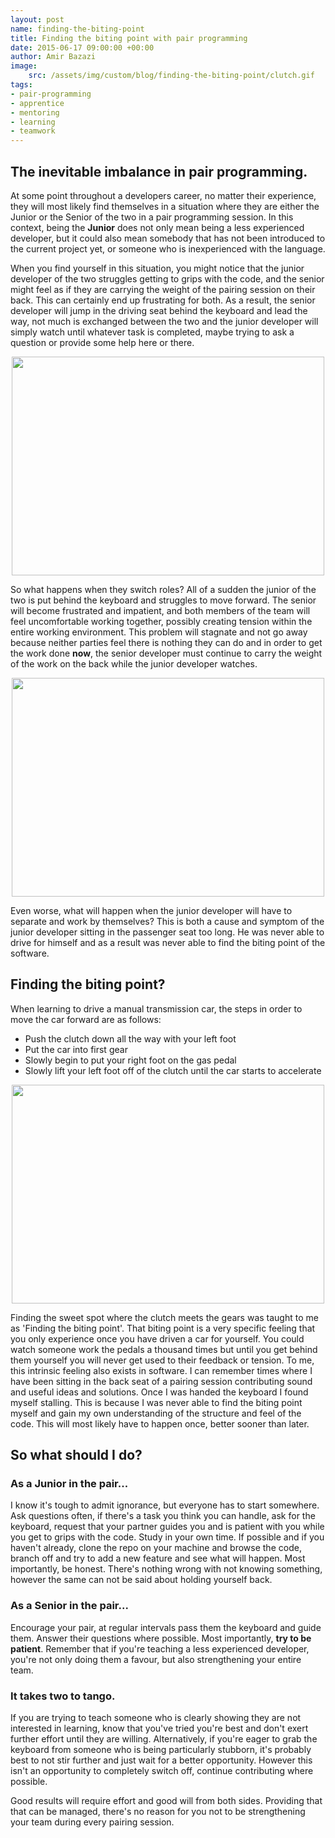 ```yaml
---
layout: post
name: finding-the-biting-point
title: Finding the biting point with pair programming
date: 2015-06-17 09:00:00 +00:00
author: Amir Bazazi
image:
    src: /assets/img/custom/blog/finding-the-biting-point/clutch.gif
tags:
- pair-programming
- apprentice
- mentoring
- learning
- teamwork
---
```


## The inevitable imbalance in pair programming.

At some point throughout a developers career, no matter their experience, they will most likely find themselves in a situation where they are either the Junior or the Senior of the two in a pair programming session. In this context, being the __Junior__ does not only mean being a less experienced developer, but it could also mean somebody that has not been introduced to the current project yet, or someone who is inexperienced with the language. 

When you find yourself in this situation, you might notice that the junior developer of the two struggles getting to grips with the code, and the senior might feel as if they are carrying the weight of the pairing session on their back. This can certainly end up frustrating for both. As a result, the senior developer will jump in the driving seat behind the keyboard and lead the way, not much is exchanged between the two and the junior developer will simply watch until whatever task is completed, maybe trying to ask a question or provide some help here or there.

<div style="text-align:center">
<img class="img-responsive" height="350px" width="500px" src="{{site.baseurl}}/assets/img/custom/blog/finding-the-biting-point/picture1.png">
</div>

So what happens when they switch roles? All of a sudden the junior of the two is put behind the keyboard and struggles to move forward. The senior will become frustrated and impatient, and both members of the team will feel uncomfortable working together, possibly creating tension within the entire working environment. This problem will stagnate and not go away because neither parties feel there is nothing they can do and in order to get the work done __now__, the senior developer must continue to carry the weight of the work on the back while the junior developer watches. 

<div style="text-align:center">
<img class="img-responsive" height="350px" width="500px" src="{{site.baseurl}}/assets/img/custom/blog/finding-the-biting-point/picture2.png">
</div>

Even worse, what will happen when the junior developer will have to separate and work by themselves? This is both a cause and symptom of the junior developer sitting in the passenger seat too long. He was never able to drive for himself and as a result was never able to find the biting point of the software. 

## Finding the biting point?

When learning to drive a manual transmission car, the steps in order to move the car forward are as follows:

 * Push the clutch down all the way with your left foot
 * Put the car into first gear
 * Slowly begin to put your right foot on the gas pedal
 * Slowly lift your left foot off of the clutch until the car starts to accelerate

<div style="text-align:center">
<img class="img-responsive" height="350px" width="500px" src="{{site.baseurl}}/assets/img/custom/blog/finding-the-biting-point/picture3.png">
</div>

Finding the sweet spot where the clutch meets the gears was taught to me as 'Finding the biting point'. That biting point is a very specific feeling that you only experience once you have driven a car for yourself. You could watch someone work the pedals a thousand times but until you get behind them yourself you will never get used to their feedback or tension. To me, this intrinsic feeling also exists in software. I can remember times where I have been sitting in the back seat of a pairing session contributing sound and useful ideas and solutions. Once I was handed the keyboard I found myself stalling. This is because I was never able to find the biting point myself and gain my own understanding of the structure and feel of the code. This will most likely have to happen once, better sooner than later.

## So what should I do?

### As a Junior in the pair...

I know it's tough to admit ignorance, but everyone has to start somewhere. Ask questions often, if there's a task you think you can handle, ask for the keyboard, request that your partner guides you and is patient with you while you get to grips with the code. Study in your own time. If possible and if you haven't already, clone the repo on your machine and browse the code, branch off and try to add a new feature and see what will happen. Most importantly, be honest. There's nothing wrong with not knowing something, however the same can not be said about holding yourself back.

### As a Senior in the pair...

Encourage your pair, at regular intervals pass them the keyboard and guide them. Answer their questions where possible. Most importantly, __try to be patient__. Remember that if you're teaching a less experienced developer, you're not only doing them a favour, but also strengthening your entire team.

### It takes two to tango.

If you are trying to teach someone who is clearly showing they are not interested in learning, know that you've tried you're best and don't exert further effort until they are willing. Alternatively, if you're eager to grab the keyboard from someone who is being particularly stubborn, it's probably best to not stir further and just wait for a better opportunity. However this isn't an opportunity to completely switch off, continue contributing where possible.

Good results will require effort and good will from both sides. Providing that that can be managed, there's no reason for you not to be strengthening your team during every pairing session.
